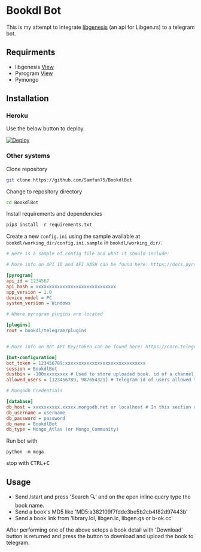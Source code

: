 # Bookdl Bot

This is my attempt to integrate [libgenesis](https://github.com/Samfun75/libgenesis) (an api for Libgen.rs) to a telegram bot.

## Requirments

- libgenesis  [View](https://github.com/Samfun75/libgenesis)
- Pyrogram [View](https://github.com/pyrogram/pyrogram)
- Pymongo

## Installation

### Heroku

Use the below button to deploy.

[![Deploy](https://www.herokucdn.com/deploy/button.svg)](https://heroku.com/deploy?template=https://github.com/Samfun75/BookdlBot)

### Other systems

Clone repository

```bash
git clone https://github.com/Samfun75/BookdlBot
```

Change to repository directory

```bash
cd BookdlBot
```

Install requirements and dependencies

```python
pip3 install -r requirements.txt
```

Create a new `config.ini` using the sample available at `bookdl/working_dir/config.ini.sample` in `bookdl/working_dir/`.

```ini
# Here is a sample of config file and what it should include:

# More info on API_ID and API_HASH can be found here: https://docs.pyrogram.org/intro/setup#api-keys

[pyrogram]
api_id = 1234567
api_hash = xxxxxxxxxxxxxxxxxxxxxxxxxxxxxx
app_version = 1.0
device_model = PC
system_version = Windows

# Where pyrogram plugins are located

[plugins]
root = bookdl/telegram/plugins


# More info on Bot API Key/token can be found here: https://core.telegram.org/bots#6-botfather

[bot-configuration]
bot_token = 123456789:xxxxxxxxxxxxxxxxxxxxxxxxxxxxxx
session = BookdlBot
dustbin = -100xxxxxxxxx # Used to store uploaded book. id of a channel where the bot is admin
allowed_users = [123456789, 987654321] # Telegram id of users allowed to use the bot. If the bot is open to all put empty array like this []

# Mongodb Credentials

[database]
db_host = xxxxxxxxxx.xxxxx.mongodb.net or localhost # In this section db_host is the address of the machine where the MongoDB is running
db_username = username
db_password = password
db_name = BookdlBot
db_type = Mongo_Atlas (or Mongo_Community)
```

Run bot with

`python -m mega`

stop with <kbd>CTRL</kbd>+<kbd>C</kbd>

## Usage

- Send /start and press 'Search 🔍' and on the open inline query type the book name.
- Send a book's MD5 like 'MD5:a382109f7fdde3be5b2cb4f82d97443b'
- Send a book link from 'library.lol, libgen.lc, libgen.gs or b-ok.cc'

After performing one of the above seteps a book detail with 'Download' button is returned and press the button to download and upload the book to telegram.
